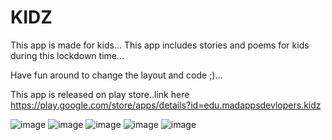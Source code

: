 # KIDZ
This app is made for kids...
This app includes stories and poems for kids during this lockdown time...

Have fun around to change the layout and code ;)...

This app is released on play store..link here
https://play.google.com/store/apps/details?id=edu.madappsdevlopers.kidz

![image](https://user-images.githubusercontent.com/69354473/192120887-749a6c5c-6d6f-4ca0-be63-2d86e63ce310.png)
![image](https://user-images.githubusercontent.com/69354473/192120899-ac7c6243-03b5-45a9-8aac-1750ec5e7d94.png)
![image](https://user-images.githubusercontent.com/69354473/192120912-a8fd964d-3675-422f-9866-78334f37c7e0.png)
![image](https://user-images.githubusercontent.com/69354473/192120924-667f741f-6d42-4001-86a2-a333616a0fda.png)
![image](https://user-images.githubusercontent.com/69354473/192120962-770b0a0f-13bb-47d6-b2d3-df2b4f69969c.png)
